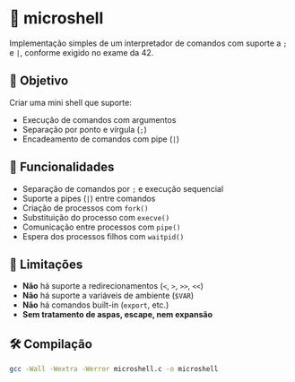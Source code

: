 # 🐚 microshell

Implementação simples de um interpretador de comandos com suporte a `;` e `|`, conforme exigido no exame da 42.

## 🎯 Objetivo

Criar uma mini shell que suporte:

- Execução de comandos com argumentos
- Separação por ponto e vírgula (`;`)
- Encadeamento de comandos com pipe (`|`)

## 🧠 Funcionalidades

- Separação de comandos por `;` e execução sequencial
- Suporte a pipes (`|`) entre comandos
- Criação de processos com `fork()`
- Substituição do processo com `execve()`
- Comunicação entre processos com `pipe()`
- Espera dos processos filhos com `waitpid()`

## 🚫 Limitações

- **Não** há suporte a redirecionamentos (`<`, `>`, `>>`, `<<`)
- **Não** há suporte a variáveis de ambiente (`$VAR`)
- **Não** há comandos built-in (`export`, etc.)
- **Sem tratamento de aspas, escape, nem expansão**

## 🛠️ Compilação

```bash
gcc -Wall -Wextra -Werror microshell.c -o microshell

